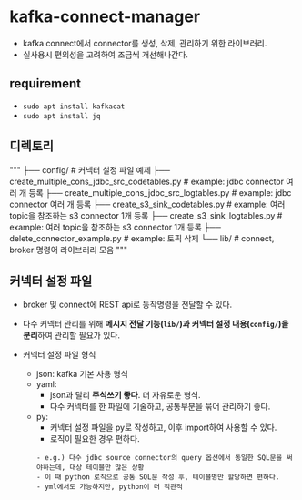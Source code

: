 # kafka-connect-manager
- kafka connect에서 connector를 생성, 삭제, 관리하기 위한 라이브러리.
- 실사용시 편의성을 고려하여 조금씩 개선해나간다.

## requirement
- `sudo apt install kafkacat`
- `sudo apt install jq`

## 디렉토리
"""
├── config/                                       # 커넥터 설정 파일 예제
├── create_multiple_cons_jdbc_src_codetables.py   # example: jdbc connector 여러 개 등록
├── create_multiple_cons_jdbc_src_logtables.py    # example: jdbc connector 여러 개 등록
├── create_s3_sink_codetables.py                  # example: 여러 topic을 참조하는 s3 connector 1개 등록
├── create_s3_sink_logtables.py                   # example: 여러 topic을 참조하는 s3 connector 1개 등록
├── delete_connector_example.py                   # example: 토픽 삭제
└── lib/                                          # connect, broker 명령어 라이브러리 모음
"""

## 커넥터 설정 파일
- broker 및 connect에 REST api로 동작명령을 전달할 수 있다.
- 다수 커넥터 관리를 위해 **메시지 전달 기능(`lib/`)과 커넥터 설정 내용(`config/`)을 분리**하여 관리할 필요가 있다.

- 커넥터 설정 파일 형식
    - json: kafka 기본 사용 형식
    - yaml:
        - json과 달리 **주석쓰기 좋다**. 더 자유로운 형식.
        - 다수 커넥터를 한 파일에 기술하고, 공통부분을 묶어 관리하기 좋다.
    - py:
        - 커넥터 설정 파일을 py로 작성하고, 이후 import하여 사용할 수 있다.
        - 로직이 필요한 경우 편하다.
        ```
        - e.g.) 다수 jdbc source connector의 query 옵션에서 동일한 SQL문을 써야하는데, 대상 테이블만 많은 상황
        - 이 때 python 로직으로 공통 SQL문 작성 후, 테이블명만 할당하면 편하다.
        - yml에서도 가능하지만, python이 더 직관적
        ```
